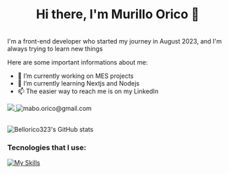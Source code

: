 # <h1 align=center>Hi there, I'm Murillo Orico 👋</h1>

<br>
I'm a front-end developer who started my journey in August 2023, and I'm always trying to learn new things

Here are some important informations about me:

- 🔭 I’m currently working on MES projects
- 🌱 I’m currently learning Nextjs and Nodejs
- 📫 The easier way to reach me is on my LinkedIn

<div>
  <a href="https://www.linkedin.com/in/murillo-augusto-bello-orico-433263211/">
    <img src="https://img.shields.io/badge/linkedin-%230077B5.svg?&style=for-the-badge&logo=linkedin&logoColor=white"/> 
  </a>
  <img src="https://img.shields.io/badge/Gmail-D14836?style=for-the-badge&logo=gmail&logoColor=white" title="mabo.orico@gmail.com" /> 
</div>
<br>
<div>

 ![Bellorico323's GitHub stats](https://github-readme-stats.vercel.app/api?username=Bellorico323&theme=tokyonight&show_icons=true)

</div>
<h3>Tecnologies that I use:</h3>

[![My Skills](https://skillicons.dev/icons?i=react,nodejs,tailwindcss,nestjs,nextjs,terraform)](https://skillicons.dev)

